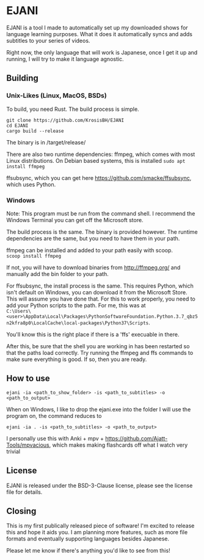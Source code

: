 # EJANI

EJANI is a tool I made to automatically set up my downloaded shows for language learning purposes. What it does it automatically syncs and adds subtitles to your series of videos. 


Right now, the only language that will work is Japanese, once I get it up and running, I will try to make it language agnostic. 

## Building

### Unix-Likes (Linux, MacOS, BSDs)
To build, you need Rust. The build process is simple.

`git clone https://github.com/KrosisBH/EJANI`  
`cd EJANI`  
`cargo build --release`  

The binary is in /target/release/

There are also two runtime dependencies:
ffmpeg, which comes with most Linux distributions. On Debian based systems, this is installed `sudo apt install ffmpeg`  

ffsubsync, which you can get here https://github.com/smacke/ffsubsync, which uses Python.

### Windows

Note: This program must be run from the command shell. I recommend the Windows Terminal you can get off the Microsoft store. 

The build process is the same. The binary is provided however. The runtime dependencies are the same, but you need to have them in your path. 

ffmpeg can be installed and added to your path easily with scoop.  
`scoop install ffmpeg`  

If not, you will have to download binaries from http://ffmpeg.org/ and manually add the bin folder to your path.  

For ffsubsync, the install process is the same. This requires Python, which isn't default on Windows, you can download it from the Microsoft Store. This will assume you have done that. For this to work properly, you need to add your Python scripts to the path. For me, this was at  
`C:\Users\<user>\AppData\Local\Packages\PythonSoftwareFoundation.Python.3.7_qbz5n2kfra8p0\LocalCache\local-packages\Python37\Scripts`.  

You'll know this is the right place if there is a 'ffs' execuable in there.  

After this, be sure that the shell you are working in has been restarted so that the paths load correctly. Try running the ffmpeg and ffs commands to make sure everything is good. If so, then you are ready.

## How to use

`ejani -ia <path_to_show_folder> -is <path_to_subtitles> -o <path_to_output>`

When on Windows, I like to drop the ejani.exe into the folder I will use the program on, the command reduces to  

`ejani -ia . -is <path_to_subtitles> -o <path_to_output>`

I personally use this with Anki + mpv + https://github.com/Ajatt-Tools/mpvacious, which makes making flashcards off what I watch very trivial

## License
EJANI is released under the BSD-3-Clause license, please see the license file for details.

## Closing
This is my first publically released piece of software! I'm excited to release this and hope it aids you. I am planning more features, such as more file formats and eventually supporting languages besides Japanese. 

Please let me know if there's anything you'd like to see from this!
